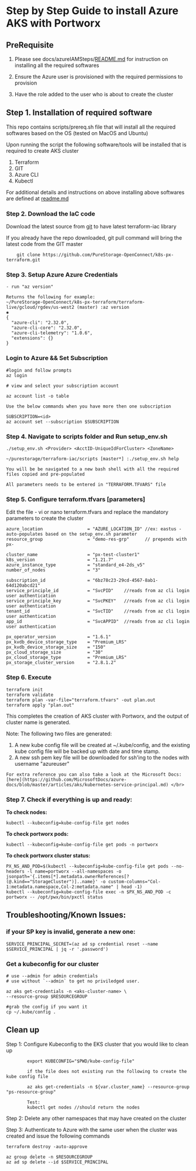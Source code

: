 # Step by Step Guide to install Azure AKS with Portworx

## PreRequisite

1. Please see docs/azureIAMSteps/[README.md](../azureIAMSteps/README.md) for instruction on installing all the required softwares
   
2. Ensure the Azure user is provisioned with the required permissions to provision
   
3. Have the role added to the user who is about to create the cluster


## Step 1. Installation of required software

This repo contains scripts/prereq.sh file that will install all the required softwares based on the OS (tested on MacOS and Ubuntu)

Upon running the script the following software/tools will be installed that is required to create AKS cluster

1. Terraform
2. GIT
3. Azure CLI
4. Kubectl

For additional details and instructions on above installing above softwares are defined at [readme.md](../../README.md)


### Step 2. Download the IaC code

Download the latest source from [git](https://github.com/PureStorage-OpenConnect/k8s-px-terraform.git) to have latest terraform-iac library

If you already have the repo downloaded, git pull command will bring the latest code from the GIT master

```
    git clone https://github.com/PureStorage-OpenConnect/k8s-px-terraform.git
```

### Step 3. Setup Azure Azure Credentials

```
- run "az version"

Returns the following for example:
~/PureStorage-OpenConnect/k8s-px-terraform/terraform-live/gcloud/rgdev/us-west2 (master) :az version                                                             ✱
{
  "azure-cli": "2.32.0",
  "azure-cli-core": "2.32.0",
  "azure-cli-telemetry": "1.0.6",
  "extensions": {}
}
```

### Login to Azure && Set Subscription

```
#login and follow prompts
az login 

# view and select your subscription account

az account list -o table

Use the below commands when you have more then one subscription

SUBSCRIPTION=<id>
az account set --subscription $SUBSCRIPTION   

```

### Step 4. Navigate to scripts folder and Run setup_env.sh <param1> <param2> <param3>

```
./setup_env.sh <Provider> <AcctID-UniqueIdForCluster> <ZoneName>

~/purestorage/terraform-iac/scripts [master*] :./setup_env.sh help 

You will be be navigated to a new bash shell with all the required files copied and pre-populated

All parameters needs to be entered in "TERRAFORM.TFVARS" file

```
### Step 5. Configure terraform.tfvars [parameters]

Edit the file - vi or nano terraform.tfvars and replace the mandatory parameters to create the cluster

```
azure_location                 = "AZURE_LOCATION_ID" //ex: eastus - auto-populates based on the setup_env.sh parameter
resource_group                 = "demo-res-grp"      // prepends with px-

cluster_name                   = "px-test-cluster1"
k8s_version                    = "1.21.7"
azure_instance_type            = "standard_e4-2ds_v5"
number_of_nodes                = "3"

subscription_id                = "6bz78c23-29cd-4567-8ab1-64d120abcd21"
service_principle_id           = "SvcPID"    //reads from az cli login user authentication
service_principle_key          = "SvcPKEY"   //reads from az cli login user authentication
tenant_id                      = "SvcTID"    //reads from az cli login user authentication
app_id                         = "SvcAPPID"  //reads from az cli login user authentication

px_operator_version            = "1.6.1"
px_kvdb_device_storage_type    = "Premium_LRS"
px_kvdb_device_storage_size    = "150"
px_cloud_storage_size          = "30"
px_cloud_storage_type          = "Premium_LRS"
px_storage_cluster_version     = "2.8.1.2"

```

### Step 6. Execute

```
terraform init
terraform validate
terraform plan -var-file="terraform.tfvars" -out plan.out
terraform apply "plan.out"
```

This completes the creation of AKS cluster with Portworx, and the output of cluster name is generated.

Note: 
The following two files are generated:

1. A new kube config file will be created at ~/.kube/config, and the existing kube config file will be backed up with date and time stamp.
2. A new ssh pem key file will be downloaded for ssh'ing to the nodes with username "azureuser"

```
For extra reference you can also take a look at the Microsoft Docs: [here](https://github.com/MicrosoftDocs/azure-docs/blob/master/articles/aks/kubernetes-service-principal.md) </br>
```


###  Step 7. Check if everything is up and ready:

**To check nodes:**

	kubectl --kubeconfig=kube-config-file get nodes                          

**To check portworx pods:**

	kubectl --kubeconfig=kube-config-file get pods -n portworx 

**To check portworx cluster status:**

	PX_NS_AND_POD=$(kubectl --kubeconfig=kube-config-file get pods --no-headers -l name=portworx --all-namespaces -o jsonpath='{.items[*].metadata.ownerReferences[?(@.kind=="StorageCluster")]..name}' -o custom-columns="Col-1:metadata.namespace,Col-2:metadata.name" | head -1)
	kubectl --kubeconfig=kube-config-file exec -n $PX_NS_AND_POD -c portworx -- /opt/pwx/bin/pxctl status

   
## Troubleshooting/Known Issues:

### if your SP key is invalid, generate a new one:

```
SERVICE_PRINCIPAL_SECRET=(az ad sp credential reset --name $SERVICE_PRINCIPAL | jq -r '.password')
```


### Get a kubeconfig for our cluster

```
# use --admin for admin credentials
# use without `--admin` to get no priviledged user.

az aks get-credentials -n <aks-cluster-name> \
--resource-group $RESOURCEGROUP

#grab the config if you want it
cp ~/.kube/config .

```

## Clean up 

Step 1: 
Configure Kubeconfig to the EKS cluster that you would like to clean up

```
        export KUBECONFIG="$PWD/kube-config-file"

        if the file does not existing run the following to create the kube config file

        az aks get-credentials -n ${var.cluster_name} --resource-group "ps-resource-group"

        Test: 
        kubectl get nodes //should return the nodes
```

Step 2: Delete any other namespaces that may have created on the cluster

Step 3: Authenticate to Azure with the same user when the cluster was created and issue the following commands 

```
terraform destroy -auto-approve

az group delete -n $RESOURCEGROUP
az ad sp delete --id $SERVICE_PRINCIPAL

```
